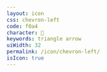 ```yaml
---
layout: icon
css: chevron-left
code: f0a4
character: 
keywords: triangle arrow
uiWidth: 32
permalink: /icon/chevron-left/
isIcon: true
---
```

